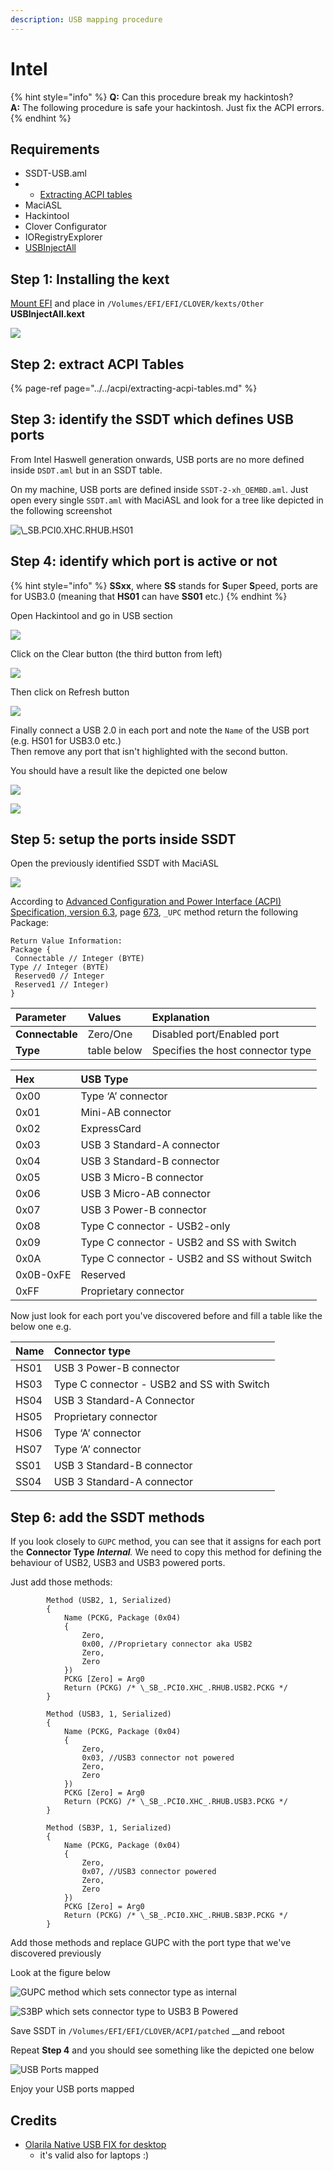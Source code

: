 ```yaml
---
description: USB mapping procedure
---
```


# Intel

{% hint style="info" %}
**Q:** Can this procedure break my hackintosh?  
**A:** The following procedure is safe your hackintosh. Just fix the ACPI errors.
{% endhint %}

##  Requirements

* SSDT-USB.aml
* *  [Extracting ACPI tables](../../acpi/extracting-acpi-tables.md)
* MaciASL
* Hackintool
* Clover Configurator
* IORegistryExplorer
* [USBInjectAll](../../installation/kexts/usb/usbinjectall.md#download-link)

## Step 1: Installing the kext

[Mount EFI](../../bootloaders/mount-efi.md) and place in `/Volumes/EFI/EFI/CLOVER/kexts/Other` **USBInjectAll.kext**

![](../../.gitbook/assets/image%20%2863%29.png)

## Step 2: extract ACPI Tables

{% page-ref page="../../acpi/extracting-acpi-tables.md" %}

## Step 3: identify the SSDT which defines USB ports

From Intel Haswell generation onwards, USB ports are no more defined inside `DSDT.aml` but in an SSDT table.

On my machine, USB ports are defined inside `SSDT-2-xh_OEMBD.aml`. Just open every single `SSDT.aml` with MaciASL and look for a tree like depicted in the following screenshot

 

![\\_SB.PCI0.XHC.RHUB.HS01](../../.gitbook/assets/image%20%2847%29.png)

## Step 4: identify which port is active or not

{% hint style="info" %}
**SSxx**, where **SS** stands for **S**uper **S**peed, ports are for USB3.0 \(meaning that **HS01** can have **SS01** etc.\) 
{% endhint %}

Open Hackintool and go in USB section

![](../../.gitbook/assets/image%20%2817%29.png)

Click on the Clear button \(the third button from left\)

![](../../.gitbook/assets/image%20%2829%29.png)

Then click on Refresh button

![](../../.gitbook/assets/image%20%283%29.png)

Finally connect a USB 2.0 in each port and note the `Name` of the USB port \(e.g. HS01 for USB3.0 etc.\)  
Then remove any port that isn't highlighted with the second button.

  
  
You should have a result like the depicted one below

![](../../.gitbook/assets/image%20%2860%29.png)

 

![](../../.gitbook/assets/image%20%2845%29.png)

## Step 5: setup the ports inside SSDT

Open the previously identified SSDT with MaciASL  


![](../../.gitbook/assets/image%20%2859%29.png)

According to [Advanced Configuration and Power Interface \(ACPI\) Specification, version 6.3](https://uefi.org/sites/default/files/resources/ACPI_6_3_May16.pdf), page [673](https://uefi.org/sites/default/files/resources/ACPI_6_3_May16.pdf#page=673), `_UPC` method return the following Package:

```text
Return Value Information:
Package {
 Connectable // Integer (BYTE)
Type // Integer (BYTE)
 Reserved0 // Integer
 Reserved1 // Integer)
}
```

| Parameter | Values | Explanation |
| :--- | :--- | :--- |
| **Connectable** | Zero/One | Disabled port/Enabled port |
| **Type** | table below | Specifies the host connector type |

| Hex | USB Type |
| :--- | :--- |
| 0x00 | Type ‘A’ connector |
| 0x01 | Mini-AB connector |
| 0x02 | ExpressCard |
| 0x03 | USB 3 Standard-A connector |
| 0x04 | USB 3 Standard-B connector |
| 0x05 | USB 3 Micro-B connector |
| 0x06 | USB 3 Micro-AB connector |
| 0x07 | USB 3 Power-B connector |
| 0x08 | Type C connector - USB2-only |
| 0x09 | Type C connector - USB2 and SS with Switch |
| 0x0A | Type C connector - USB2 and SS without Switch |
| 0x0B-0xFE | Reserved |
| 0xFF | Proprietary connector |

Now just look for each port you've discovered before and fill a table like the below one e.g.

| Name | Connector type |
| :--- | :--- |
| HS01 | USB 3 Power-B connector |
| HS03 | Type C connector - USB2 and SS with Switch |
| HS04 | USB 3 Standard-A Connector |
| HS05 | Proprietary connector |
| HS06 | Type ‘A’ connector |
| HS07 | Type ‘A’ connector |
| SS01 | USB 3 Standard-B connector |
| SS04 | USB 3 Standard-A connector |

## Step 6: add the SSDT methods

If you look closely to `GUPC` method, you can see that it assigns for each port the **Connector Type** _**Internal**._ We need to copy this method for defining the behaviour of USB2, USB3 and USB3 powered ports.

Just add those methods:

```text
        Method (USB2, 1, Serialized)
        {
            Name (PCKG, Package (0x04)
            {
                Zero, 
                0x00, //Proprietary connector aka USB2
                Zero, 
                Zero
            })
            PCKG [Zero] = Arg0
            Return (PCKG) /* \_SB_.PCI0.XHC_.RHUB.USB2.PCKG */
        }

        Method (USB3, 1, Serialized)
        {
            Name (PCKG, Package (0x04)
            {
                Zero, 
                0x03, //USB3 connector not powered
                Zero, 
                Zero
            })
            PCKG [Zero] = Arg0
            Return (PCKG) /* \_SB_.PCI0.XHC_.RHUB.USB3.PCKG */
        }

        Method (SB3P, 1, Serialized)
        {
            Name (PCKG, Package (0x04)
            {
                Zero, 
                0x07, //USB3 connector powered 
                Zero, 
                Zero
            })
            PCKG [Zero] = Arg0
            Return (PCKG) /* \_SB_.PCI0.XHC_.RHUB.SB3P.PCKG */
        }

```

Add those methods and replace GUPC with the port type that we've discovered previously

Look at the figure below

![GUPC method which sets connector type as internal](../../.gitbook/assets/image%20%2824%29.png)

![S3BP which sets connector type to USB3 B Powered](../../.gitbook/assets/image%20%2894%29.png)

Save SSDT in `/Volumes/EFI/EFI/CLOVER/ACPI/patched` __and reboot

Repeat **Step 4** and you should see something like the depicted one below

![USB Ports mapped](../../.gitbook/assets/image.png)

Enjoy your USB ports mapped

## Credits

* [Olarila Native USB FIX for desktop ](https://olarila.com/forum/viewtopic.php?f=28&t=10171)
  * it's valid also for laptops :\)







 





